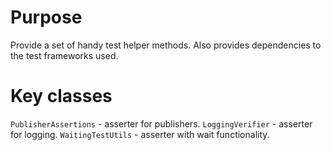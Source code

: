 # Purpose
Provide a set of handy test helper methods.
Also provides dependencies to the test frameworks used.

# Key classes
`PublisherAssertions` - asserter for publishers.
`LoggingVerifier` - asserter for logging.
`WaitingTestUtils` - asserter with wait functionality.
